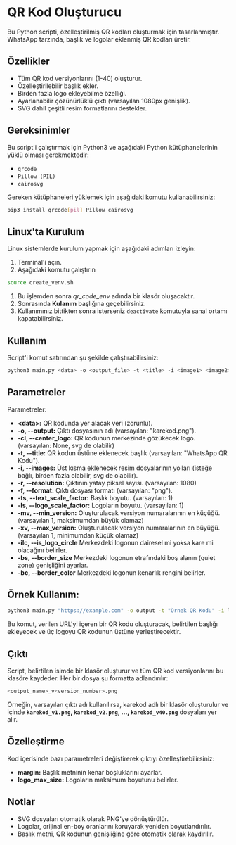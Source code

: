 # QR Kod Oluşturucu

Bu Python scripti, özelleştirilmiş QR kodları oluşturmak için tasarlanmıştır. WhatsApp tarzında, başlık ve logolar eklenmiş QR kodları üretir.

## Özellikler

- Tüm QR kod versiyonlarını (1-40) oluşturur.
- Özelleştirilebilir başlık ekler.
- Birden fazla logo ekleyebilme özelliği.
- Ayarlanabilir çözünürlüklü çıktı (varsayılan 1080px genişlik).
- SVG dahil çeşitli resim formatlarını destekler.

## Gereksinimler

Bu script'i çalıştırmak için Python3 ve aşağıdaki Python kütüphanelerinin yüklü olması gerekmektedir:

- `qrcode`
- `Pillow (PIL)`
- `cairosvg`

Gereken kütüphaneleri yüklemek için aşağıdaki komutu kullanabilirsiniz:

```bash
pip3 install qrcode[pil] Pillow cairosvg
```

## Linux'ta Kurulum

Linux sistemlerde kurulum yapmak için aşağıdaki adımları izleyin:
1. Terminal'i açın.
1. Aşağıdaki komutu çalıştırın
```bash
source create_venv.sh
```
1. Bu işlemden sonra *qr_code_env* adında bir klasör oluşacaktır.
1. Sonrasında **Kulanım** başlığına geçebilirsiniz.
1. Kullanımınız bittikten sonra isterseniz `deactivate` komutuyla sanal ortamı kapatabilirsiniz.


## Kullanım
Script'i komut satırından şu şekilde çalıştırabilirsiniz:
```bash
python3 main.py <data> -o <output_file> -t <title> -i <image1> <image2> ...
```
## Parametreler
Parametreler:
* **<data\>:** QR kodunda yer alacak veri (zorunlu).
* **-o, --output:** Çıktı dosyasının adı (varsayılan: "karekod.png").
* **-cl, --center_logo:** QR kodunun merkezinde gözükecek logo. (varsayılan: None, svg de olabilir)
* **-t, --title:** QR kodun üstüne eklenecek başlık (varsayılan: "WhatsApp QR Kodu").
* **-i, --images:** Üst kısma eklenecek resim dosyalarının yolları (isteğe bağlı, birden fazla olabilir, svg de olabilir).
* **-r, --resolution:** Çıktının yatay piksel sayısı. (varsayılan: 1080)
* **-f, --format:** Çıktı dosyası formatı (varsayılan: "png").
* **-ts, --text_scale_factor:** Başlık boyutu. (varsayılan: 1)
* **-ls, --logo_scale_factor:** Logoların boyutu. (varsayılan: 1)
* **-mv, --min_version:** Oluşturulacak versiyon numaralarının en küçüğü. (varsayılan 1, maksimumdan büyük olamaz)
* **-xv, --max_version:** Oluşturulacak versiyon numaralarının en büyüğü. (varsayılan 1, minimumdan küçük olamaz)
* **-ilc, --is_logo_circle** Merkezdeki logonun dairesel mi yoksa kare mi olacağını belirler.
* **-bs, --border_size** Merkezdeki logonun etrafındaki boş alanın (quiet zone) genişliğini ayarlar.
* **-bc, --border_color** Merkezdeki logonun kenarlık rengini belirler.
## Örnek Kullanım:
```bash
python3 main.py "https://example.com" -o output -t "Örnek QR Kodu" -i logo1.png logo2.svg -cl center_logo.png -r 2000 -f jpg -ls 1.2 -ts 1.3 -mv 4 -xv 12
```
Bu komut, verilen URL'yi içeren bir QR kodu oluşturacak, belirtilen başlığı ekleyecek ve üç logoyu QR kodunun üstüne yerleştirecektir.
## Çıktı
Script, belirtilen isimde bir klasör oluşturur ve tüm QR kod versiyonlarını bu klasöre kaydeder. Her bir dosya şu formatta adlandırılır:
```bash
<output_name>_v<version_number>.png
```
Örneğin, varsayılan çıktı adı kullanılırsa, karekod adlı bir klasör oluşturulur ve içinde **`karekod_v1.png`, `karekod_v2.png`, ..., `karekod_v40.png`** dosyaları yer alır.

## Özelleştirme
Kod içerisinde bazı parametreleri değiştirerek çıktıyı özelleştirebilirsiniz:

* **margin:** Başlık metninin kenar boşluklarını ayarlar.
* **logo_max_size:** Logoların maksimum boyutunu belirler.

## Notlar
* SVG dosyaları otomatik olarak PNG'ye dönüştürülür.
* Logolar, orijinal en-boy oranlarını koruyarak yeniden boyutlandırılır.
* Başlık metni, QR kodunun genişliğine göre otomatik olarak kaydırılır.
